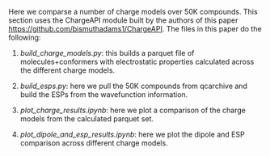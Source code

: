 Here we comparse a number of charge models over 50K compounds. This section uses the ChargeAPI module built by the authors 
of this paper https://github.com/bismuthadams1/ChargeAPI. 
The files in this paper do the following:

1. *build_charge_models.py*: this builds a parquet file of molecules+conformers with electrostatic properties calculated across
the different charge models.

2. *build_esps.py*: here we pull the 50K compounds from qcarchive and build the ESPs from the wavefunction information.

3. *plot_charge_results.ipynb*: here we plot a comparison of the charge models from the calculated parquet set.

4. *plot_dipole_and_esp_results.ipynb*: here we plot the dipole and ESP comparison across different charge models.